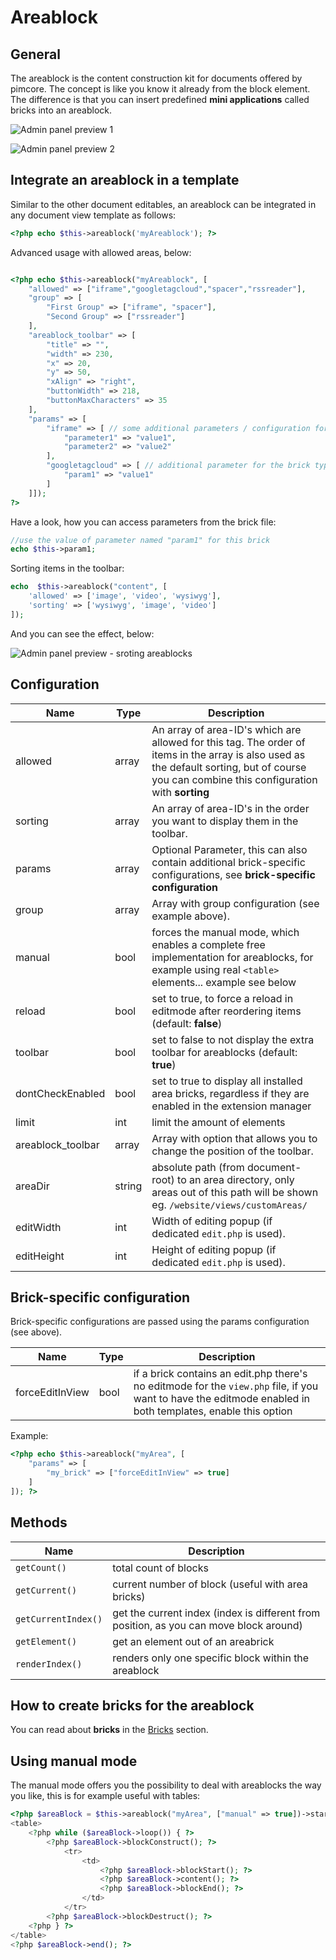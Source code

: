 # Areablock

## General 

The areablock is the content construction kit for documents offered by pimcore.
The concept is like you know it already from the block element. 
The difference is that you can insert predefined **mini applications** called bricks into an areablock.

![Admin panel preview 1](../../img/areablock_editmode1.png)

![Admin panel preview 2](../../img/areablock_editmode2.png)

## Integrate an areablock in a template
Similar to the other document editables, an areablock can be integrated in any document view template as follows:

```php
<?php echo $this->areablock('myAreablock'); ?>
```

Advanced usage with allowed areas, below:

```php

<?php echo $this->areablock("myAreablock", [
    "allowed" => ["iframe","googletagcloud","spacer","rssreader"],
    "group" => [
        "First Group" => ["iframe", "spacer"],
        "Second Group" => ["rssreader"]
    ],
    "areablock_toolbar" => [
        "title" => "",
        "width" => 230,
        "x" => 20,
        "y" => 50,
        "xAlign" => "right",
        "buttonWidth" => 218,
        "buttonMaxCharacters" => 35
    ],
    "params" => [
        "iframe" => [ // some additional parameters / configuration for the brick type "iframe"
            "parameter1" => "value1",
            "parameter2" => "value2"
        ],
        "googletagcloud" => [ // additional parameter for the brick type "googletagcloud"
            "param1" => "value1"
        ]
    ]]);
?>
```

Have a look, how you can access parameters from the brick file:

```php
//use the value of parameter named "param1" for this brick
echo $this->param1;
```

Sorting items in the toolbar: 

```php
echo  $this->areablock("content", [
    'allowed' => ['image', 'video', 'wysiwyg'],
    'sorting' => ['wysiwyg', 'image', 'video']
]); 
```

And you can see the effect, below:

![Admin panel preview - sroting areablocks](../../img/areablock_editmode3.png)

## Configuration

| Name              | Type   | Description                                                                                                                                                                                  |
|-------------------|--------|----------------------------------------------------------------------------------------------------------------------------------------------------------------------------------------------|
| allowed           | array  | An array of area-ID's which are allowed for this tag. The order of items in the array is also used as the default sorting, but of course you can combine this configuration with **sorting** |
| sorting           | array  | An array of area-ID's in the order you want to display them in the toolbar.                                                                                                                  |
| params            | array  | Optional Parameter, this can also contain additional brick-specific configurations, see **brick-specific configuration**                                                                     |
| group             | array  | Array with group configuration (see example above).                                                                                                                                          |
| manual            | bool   | forces the manual mode, which enables a complete free implementation for areablocks, for example using real ```<table>``` elements... example see below                                      |
| reload            | bool   | set to true, to force a reload in editmode after reordering items (default: **false**)                                                                                                       |
| toolbar           | bool   | set to false to not display the extra toolbar for areablocks (default: **true**)                                                                                                             |
| dontCheckEnabled  | bool   | set to true to display all installed area bricks, regardless if they are enabled in the extension manager                                                                                    |
| limit             | int    | limit the amount of elements                                                                                                                                                                 |
| areablock_toolbar | array  | Array with option that allows you to change the position of the toolbar.                                                                                                                     |
| areaDir           | string | absolute path (from document-root) to an area directory, only areas out of this path will be shown eg. ```/website/views/customAreas/```                                                     |
| editWidth         | int    | Width of editing popup (if dedicated ```edit.php``` is used).                                                                                                                                |
| editHeight        | int    | Height of editing popup (if dedicated ```edit.php``` is used).                                                                                                                               |

## Brick-specific configuration
Brick-specific configurations are passed using the params configuration (see above). 

| Name            | Type | Description                                                                                                                                                     |
|-----------------|------|-----------------------------------------------------------------------------------------------------------------------------------------------------------------|
| forceEditInView | bool | if a brick contains an edit.php there's no editmode for the ```view.php``` file, if you want to have the editmode enabled in both templates, enable this option |

Example: 

```php
<?php echo $this->areablock("myArea", [
    "params" => [
        "my_brick" => ["forceEditInView" => true]
    ]
]); ?>
```
## Methods

| Name                    | Description                                                                            |
|-------------------------|----------------------------------------------------------------------------------------|
| ```getCount()```        | total count of blocks                                                                  |
| ```getCurrent()```      | current number of block (useful with area bricks)                                      |
| ```getCurrentIndex()``` | get the current index (index is different from position, as you can move block around) |
| ```getElement()```      | get an element out of an areabrick                                                     |
| ```renderIndex()```     | renders only one specific block within the areablock                                   |

## How to create bricks for the areablock

You can read about **bricks** in the [Bricks](./Bricks_02.md) section.

## Using manual mode

The manual mode offers you the possibility to deal with areablocks the way you like, this is for example useful with tables: 

```php
<?php $areaBlock = $this->areablock("myArea", ["manual" => true])->start(); ?>
<table>
    <?php while ($areaBlock->loop()) { ?>
        <?php $areaBlock->blockConstruct(); ?>
            <tr>
                <td>
                    <?php $areaBlock->blockStart(); ?>
                    <?php $areaBlock->content(); ?>
                    <?php $areaBlock->blockEnd(); ?>
                </td>
            </tr>
        <?php $areaBlock->blockDestruct(); ?>
    <?php } ?>
</table>
<?php $areaBlock->end(); ?>
```